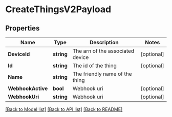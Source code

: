 # CreateThingsV2Payload

## Properties

Name | Type | Description | Notes
------------ | ------------- | ------------- | -------------
**DeviceId** | **string** | The arn of the associated device | [optional] 
**Id** | **string** | The id of the thing | [optional] 
**Name** | **string** | The friendly name of the thing | 
**WebhookActive** | **bool** | Webhook uri | [optional] 
**WebhookUri** | **string** | Webhook uri | [optional] 

[[Back to Model list]](../README.md#documentation-for-models) [[Back to API list]](../README.md#documentation-for-api-endpoints) [[Back to README]](../README.md)


